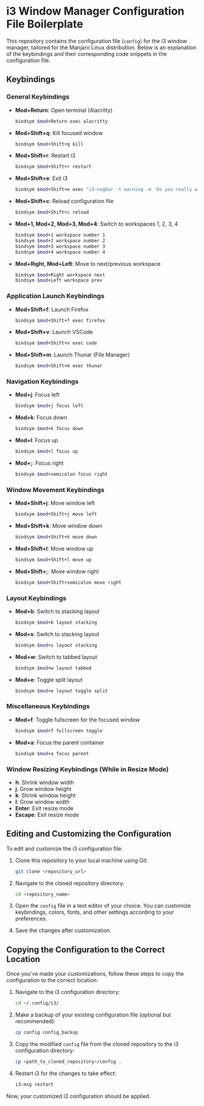 # i3 Window Manager Configuration File Boilerplate

This repository contains the configuration file (`config`) for the i3 window manager, tailored for the Manjaro Linux distribution. Below is an explanation of the keybindings and their corresponding code snippets in the configuration file.

## Keybindings

### General Keybindings

- **Mod+Return**: Open terminal (Alacritty)
  ```bash
  bindsym $mod+Return exec alacritty
  ```

- **Mod+Shift+q**: Kill focused window
  ```bash
  bindsym $mod+Shift+q kill
  ```

- **Mod+Shift+r**: Restart i3
  ```bash
  bindsym $mod+Shift+r restart
  ```

- **Mod+Shift+e**: Exit i3
  ```bash
  bindsym $mod+Shift+e exec "i3-nagbar -t warning -m 'Do you really want to exit i3?' -b 'Yes, exit i3' 'i3-msg exit'"
  ```

- **Mod+Shift+c**: Reload configuration file
  ```bash
  bindsym $mod+Shift+c reload
  ```

- **Mod+1, Mod+2, Mod+3, Mod+4**: Switch to workspaces 1, 2, 3, 4
  ```bash
  bindsym $mod+1 workspace number 1
  bindsym $mod+2 workspace number 2
  bindsym $mod+3 workspace number 3
  bindsym $mod+4 workspace number 4
  ```

- **Mod+Right, Mod+Left**: Move to next/previous workspace
  ```bash
  bindsym $mod+Right workspace next
  bindsym $mod+Left workspace prev
  ```

### Application Launch Keybindings

- **Mod+Shift+f**: Launch Firefox
  ```bash
  bindsym $mod+Shift+f exec firefox
  ```

- **Mod+Shift+v**: Launch VSCode
  ```bash
  bindsym $mod+Shift+v exec code
  ```

- **Mod+Shift+m**: Launch Thunar (File Manager)
  ```bash
  bindsym $mod+Shift+m exec thunar
  ```

### Navigation Keybindings

- **Mod+j**: Focus left
  ```bash
  bindsym $mod+j focus left
  ```

- **Mod+k**: Focus down
  ```bash
  bindsym $mod+k focus down
  ```

- **Mod+l**: Focus up
  ```bash
  bindsym $mod+l focus up
  ```

- **Mod+;**: Focus right
  ```bash
  bindsym $mod+semicolon focus right
  ```

### Window Movement Keybindings

- **Mod+Shift+j**: Move window left
  ```bash
  bindsym $mod+Shift+j move left
  ```

- **Mod+Shift+k**: Move window down
  ```bash
  bindsym $mod+Shift+k move down
  ```

- **Mod+Shift+l**: Move window up
  ```bash
  bindsym $mod+Shift+l move up
  ```

- **Mod+Shift+;**: Move window right
  ```bash
  bindsym $mod+Shift+semicolon move right
  ```

### Layout Keybindings

- **Mod+b**: Switch to stacking layout
  ```bash
  bindsym $mod+b layout stacking
  ```

- **Mod+s**: Switch to stacking layout
  ```bash
  bindsym $mod+s layout stacking
  ```

- **Mod+w**: Switch to tabbed layout
  ```bash
  bindsym $mod+w layout tabbed
  ```

- **Mod+e**: Toggle split layout
  ```bash
  bindsym $mod+e layout toggle split
  ```

### Miscellaneous Keybindings

- **Mod+f**: Toggle fullscreen for the focused window
  ```bash
  bindsym $mod+f fullscreen toggle
  ```

- **Mod+a**: Focus the parent container
  ```bash
  bindsym $mod+a focus parent
  ```

### Window Resizing Keybindings (While in Resize Mode)

- **h**: Shrink window width
- **j**: Grow window height
- **k**: Shrink window height
- **l**: Grow window width
- **Enter**: Exit resize mode
- **Escape**: Exit resize mode

## Editing and Customizing the Configuration

To edit and customize the i3 configuration file:

1. Clone this repository to your local machine using Git:
   ```bash
   git clone <repository_url>
   ```

2. Navigate to the cloned repository directory:
   ```bash
   cd <repository_name>
   ```

3. Open the `config` file in a text editor of your choice. You can customize keybindings, colors, fonts, and other settings according to your preferences.

4. Save the changes after customization.

## Copying the Configuration to the Correct Location

Once you've made your customizations, follow these steps to copy the configuration to the correct location:

1. Navigate to the i3 configuration directory:
   ```bash
   cd ~/.config/i3/
   ```

2. Make a backup of your existing configuration file (optional but recommended):
   ```bash
   cp config config_backup
   ```

3. Copy the modified `config` file from the cloned repository to the i3 configuration directory:
   ```bash
   cp <path_to_cloned_repository>/config .
   ```

4. Restart i3 for the changes to take effect:
   ```bash
   i3-msg restart
   ```

Now, your customized i3 configuration should be applied.
